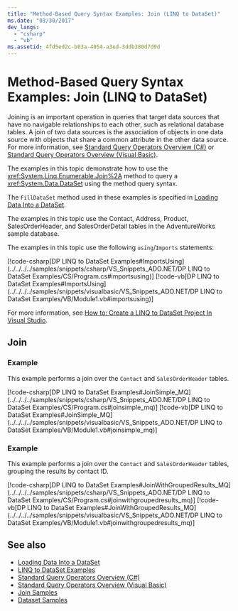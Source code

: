 ```yaml
---
title: "Method-Based Query Syntax Examples: Join (LINQ to DataSet)"
ms.date: "03/30/2017"
dev_langs: 
  - "csharp"
  - "vb"
ms.assetid: 4fd5ed2c-b03a-4054-a3ed-3ddb380d7d9d
---
```

# Method-Based Query Syntax Examples: Join (LINQ to DataSet)
Joining is an important operation in queries that target data sources that have no navigable relationships to each other, such as relational database tables. A join of two data sources is the association of objects in one data source with objects that share a common attribute in the other data source. For more information, see [Standard Query Operators Overview (C#)](/dotnet/csharp/programming-guide/concepts/linq/standard-query-operators-overview) or [Standard Query Operators Overview (Visual Basic)](/dotnet/visual-basic/programming-guide/concepts/linq/standard-query-operators-overview).  
  
 The examples in this topic demonstrate how to use the <xref:System.Linq.Enumerable.Join%2A> method to query a <xref:System.Data.DataSet> using the method query syntax.  
  
 The `FillDataSet` method used in these examples is specified in [Loading Data Into a DataSet](../../../../docs/framework/data/adonet/loading-data-into-a-dataset.md).  
  
 The examples in this topic use the Contact, Address, Product, SalesOrderHeader, and SalesOrderDetail tables in the AdventureWorks sample database.  
  
 The examples in this topic use the following `using`/`Imports` statements:  
  
 [!code-csharp[DP LINQ to DataSet Examples#ImportsUsing](../../../../samples/snippets/csharp/VS_Snippets_ADO.NET/DP LINQ to DataSet Examples/CS/Program.cs#importsusing)]
 [!code-vb[DP LINQ to DataSet Examples#ImportsUsing](../../../../samples/snippets/visualbasic/VS_Snippets_ADO.NET/DP LINQ to DataSet Examples/VB/Module1.vb#importsusing)]  
  
 For more information, see [How to: Create a LINQ to DataSet Project In Visual Studio](../../../../docs/framework/data/adonet/how-to-create-a-linq-to-dataset-project-in-vs.md).  
  
## Join  
  
### Example  
 This example performs a join over the `Contact` and `SalesOrderHeader` tables.  
  
 [!code-csharp[DP LINQ to DataSet Examples#JoinSimple_MQ](../../../../samples/snippets/csharp/VS_Snippets_ADO.NET/DP LINQ to DataSet Examples/CS/Program.cs#joinsimple_mq)]
 [!code-vb[DP LINQ to DataSet Examples#JoinSimple_MQ](../../../../samples/snippets/visualbasic/VS_Snippets_ADO.NET/DP LINQ to DataSet Examples/VB/Module1.vb#joinsimple_mq)]  
  
### Example  
 This example performs a join over the `Contact` and `SalesOrderHeader` tables, grouping the results by contact ID.  
  
 [!code-csharp[DP LINQ to DataSet Examples#JoinWithGroupedResults_MQ](../../../../samples/snippets/csharp/VS_Snippets_ADO.NET/DP LINQ to DataSet Examples/CS/Program.cs#joinwithgroupedresults_mq)]
 [!code-vb[DP LINQ to DataSet Examples#JoinWithGroupedResults_MQ](../../../../samples/snippets/visualbasic/VS_Snippets_ADO.NET/DP LINQ to DataSet Examples/VB/Module1.vb#joinwithgroupedresults_mq)]  
  
## See also
- [Loading Data Into a DataSet](../../../../docs/framework/data/adonet/loading-data-into-a-dataset.md)
- [LINQ to DataSet Examples](../../../../docs/framework/data/adonet/linq-to-dataset-examples.md)
- [Standard Query Operators Overview (C#)](../../../csharp/programming-guide/concepts/linq/standard-query-operators-overview)
- [Standard Query Operators Overview (Visual Basic)](../../../visual-basic/programming-guide/concepts/linq/standard-query-operators-overview)
- [Join Samples](https://go.microsoft.com/fwlink/?LinkId=187357)
- [Dataset Samples](https://go.microsoft.com/fwlink/?LinkId=187358)
